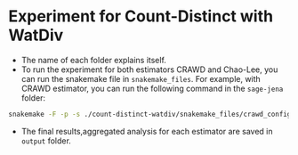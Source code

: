 # Experiment for Count-Distinct with WatDiv

- The name of each folder explains itself.
- To run the experiment for both estimators CRAWD and Chao-Lee, you can run the snakemake file in `snakemake_files`.
  For example, with CRAWD estimator, you can run the following command in the `sage-jena` folder:
```bash
snakemake -F -p -s ./count-distinct-watdiv/snakemake_files/crawd_config.smk -c1
```

- The final results,aggregated analysis for each estimator are saved in `output` folder.